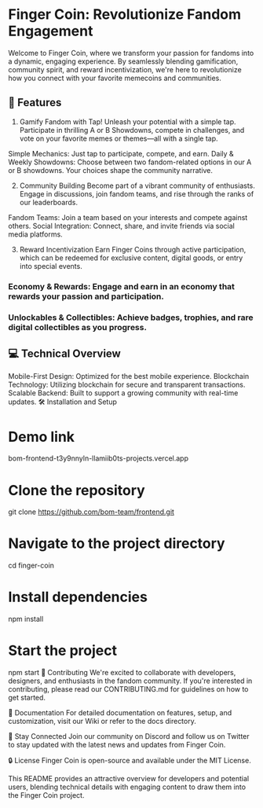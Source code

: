 # Finger Coin: Revolutionize Fandom Engagement
Welcome to Finger Coin, where we transform your passion for fandoms into a dynamic, engaging experience. By seamlessly blending gamification, community spirit, and reward incentivization, we're here to revolutionize how you connect with your favorite memecoins and communities.

## 🚀 Features
1. Gamify Fandom with Tap!
Unleash your potential with a simple tap. Participate in thrilling A or B Showdowns, compete in challenges, and vote on your favorite memes or themes—all with a single tap.

Simple Mechanics: Just tap to participate, compete, and earn.
Daily & Weekly Showdowns: Choose between two fandom-related options in our A or B showdowns. Your choices shape the community narrative.

2. Community Building
Become part of a vibrant community of enthusiasts. Engage in discussions, join fandom teams, and rise through the ranks of our leaderboards.

Fandom Teams: Join a team based on your interests and compete against others.
Social Integration: Connect, share, and invite friends via social media platforms.

3. Reward Incentivization
Earn Finger Coins through active participation, which can be redeemed for exclusive content, digital goods, or entry into special events.

### Economy & Rewards: Engage and earn in an economy that rewards your passion and participation.
### Unlockables & Collectibles: Achieve badges, trophies, and rare digital collectibles as you progress.

## 💻 Technical Overview
Mobile-First Design: Optimized for the best mobile experience.
Blockchain Technology: Utilizing blockchain for secure and transparent transactions.
Scalable Backend: Built to support a growing community with real-time updates.
🛠 Installation and Setup

# Demo link
bom-frontend-t3y9nnyln-llamiib0ts-projects.vercel.app

# Clone the repository
git clone https://github.com/bom-team/frontend.git

# Navigate to the project directory
cd finger-coin

# Install dependencies
npm install

# Start the project
npm start
🤝 Contributing
We're excited to collaborate with developers, designers, and enthusiasts in the fandom community. If you're interested in contributing, please read our CONTRIBUTING.md for guidelines on how to get started.

📖 Documentation
For detailed documentation on features, setup, and customization, visit our Wiki or refer to the docs directory.

📢 Stay Connected
Join our community on Discord and follow us on Twitter to stay updated with the latest news and updates from Finger Coin.

🔒 License
Finger Coin is open-source and available under the MIT License.

This README provides an attractive overview for developers and potential users, blending technical details with engaging content to draw them into the Finger Coin project.
